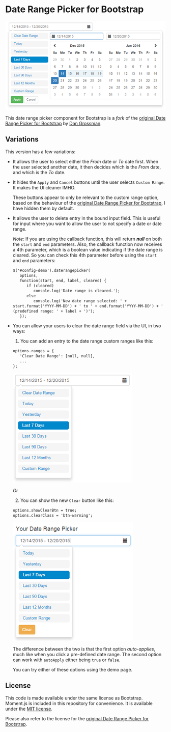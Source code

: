 # Date Range Picker for Bootstrap

![Main image](https://raw.githubusercontent.com/frankfajardo/bootstrap-daterangepicker/master/drp.png)

This date range picker component for Bootstrap is a *fork* of the [original Date Range Picker for Bootstrap] by [Dan Grossman].

## Variations

This version has a few variations:

- It allows the user to select either the *From* date or *To* date first. When the user selected another date, it then decides which is the *From* date, and which is the *To* date.

- It hides the `Apply` and `Cancel` buttons until the user selects `Custom Range`. It makes the UI cleaner IMHO.

  These buttons appear to only be relevant to the custom range option, based on the behaviour of the [original Date Range Picker for Bootstrap], I have hidden them by default. 

- It allows the user to delete entry in the bound input field. This is useful for input where you want to allow the user to not specify a date or date range.

  *Note:* If you are using the callback function, this will return ***null*** on both the `start` and `end` parameters. Also, the callback function now receives a 4th parameter, which is a boolean value indicating if the date range is cleared. So you can check this 4th parameter before using the `start` and `end` parameters:
  ```
  $('#config-demo').daterangepicker(
     options, 
     function(start, end, label, cleared) { 
        if (cleared)
           console.log('Date range is cleared.');
        else
           console.log('New date range selected: ' + start.format('YYYY-MM-DD') + ' to ' + end.format('YYYY-MM-DD') + ' (predefined range: ' + label + ')'); 
     });
  ```

- You can allow your users to clear the date range field via the UI, in two ways:


   1. You can add an entry to the date range custom ranges like this: 

   ```
   options.ranges = {
      'Clear Date Range': [null, null],
      ...
   };
   ```
   ![First Option](https://github.com/frankfajardo/bootstrap-daterangepicker/blob/master/drp2.png)
   
   *Or*

   2. You can show the new `Clear` button like this:

   ```
   options.showClearBtn = true;
   options.clearClass = 'btn-warning'; 
   ```
   ![Second Option](https://github.com/frankfajardo/bootstrap-daterangepicker/blob/master/drp3.png)

   The difference between the two is that the first option *auto-applies*, much like when you click a pre-defined date range. The second option can work with `autoApply` either being `true` or `false`.
   
   You can try either of these options using the demo page.


## License

This code is made available under the same license as Bootstrap. Moment.js is included in this repository
for convenience. It is available under the [MIT license](http://www.opensource.org/licenses/mit-license.php).


Please also refer to the license for the [original Date Range Picker for Bootstrap].




[original Date Range Picker for Bootstrap]:(http://www.daterangepicker.com/)
[Dan Grossman]:(http://www.dangrossman.info/)